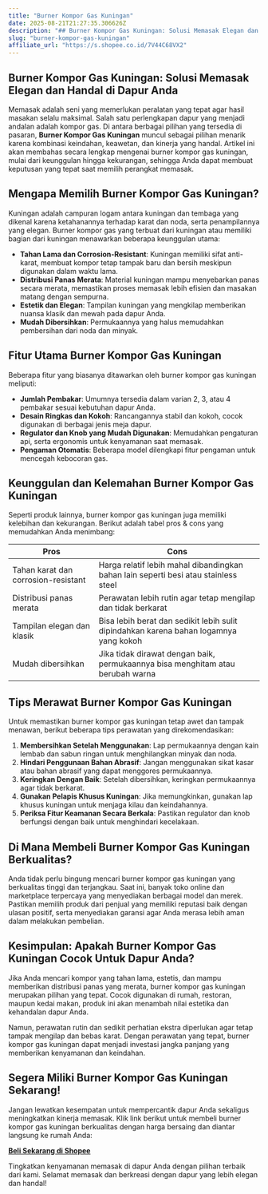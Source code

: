 ```yaml
---
title: "Burner Kompor Gas Kuningan"
date: 2025-08-21T21:27:35.306626Z
description: "## Burner Kompor Gas Kuningan: Solusi Memasak Elegan dan Handal di Dapur Anda..."
slug: "burner-kompor-gas-kuningan"
affiliate_url: "https://s.shopee.co.id/7V44C68VX2"
---
```

## Burner Kompor Gas Kuningan: Solusi Memasak Elegan dan Handal di Dapur Anda

Memasak adalah seni yang memerlukan peralatan yang tepat agar hasil masakan selalu maksimal. Salah satu perlengkapan dapur yang menjadi andalan adalah kompor gas. Di antara berbagai pilihan yang tersedia di pasaran, **Burner Kompor Gas Kuningan** muncul sebagai pilihan menarik karena kombinasi keindahan, keawetan, dan kinerja yang handal. Artikel ini akan membahas secara lengkap mengenai burner kompor gas kuningan, mulai dari keunggulan hingga kekurangan, sehingga Anda dapat membuat keputusan yang tepat saat memilih perangkat memasak.

## Mengapa Memilih Burner Kompor Gas Kuningan?

Kuningan adalah campuran logam antara kuningan dan tembaga yang dikenal karena ketahanannya terhadap karat dan noda, serta penampilannya yang elegan. Burner kompor gas yang terbuat dari kuningan atau memiliki bagian dari kuningan menawarkan beberapa keunggulan utama:

- **Tahan Lama dan Corrosion-Resistant**: Kuningan memiliki sifat anti-karat, membuat kompor tetap tampak baru dan bersih meskipun digunakan dalam waktu lama.
- **Distribusi Panas Merata**: Material kuningan mampu menyebarkan panas secara merata, memastikan proses memasak lebih efisien dan masakan matang dengan sempurna.
- **Estetik dan Elegan**: Tampilan kuningan yang mengkilap memberikan nuansa klasik dan mewah pada dapur Anda.
- **Mudah Dibersihkan**: Permukaannya yang halus memudahkan pembersihan dari noda dan minyak.

## Fitur Utama Burner Kompor Gas Kuningan

Beberapa fitur yang biasanya ditawarkan oleh burner kompor gas kuningan meliputi:

- **Jumlah Pembakar**: Umumnya tersedia dalam varian 2, 3, atau 4 pembakar sesuai kebutuhan dapur Anda.
- **Desain Ringkas dan Kokoh**: Rancangannya stabil dan kokoh, cocok digunakan di berbagai jenis meja dapur.
- **Regulator dan Knob yang Mudah Digunakan**: Memudahkan pengaturan api, serta ergonomis untuk kenyamanan saat memasak.
- **Pengaman Otomatis**: Beberapa model dilengkapi fitur pengaman untuk mencegah kebocoran gas.

## Keunggulan dan Kelemahan Burner Kompor Gas Kuningan

Seperti produk lainnya, burner kompor gas kuningan juga memiliki kelebihan dan kekurangan. Berikut adalah tabel pros & cons yang memudahkan Anda menimbang:

| **Pros** | **Cons** |
|------------------------|-----------------------------|
| Tahan karat dan corrosion-resistant | Harga relatif lebih mahal dibandingkan bahan lain seperti besi atau stainless steel |
| Distribusi panas merata | Perawatan lebih rutin agar tetap mengilap dan tidak berkarat |
| Tampilan elegan dan klasik | Bisa lebih berat dan sedikit lebih sulit dipindahkan karena bahan logamnya yang kokoh |
| Mudah dibersihkan | Jika tidak dirawat dengan baik, permukaannya bisa menghitam atau berubah warna |

## Tips Merawat Burner Kompor Gas Kuningan

Untuk memastikan burner kompor gas kuningan tetap awet dan tampak menawan, berikut beberapa tips perawatan yang direkomendasikan:

1. **Membersihkan Setelah Menggunakan**: Lap permukaannya dengan kain lembab dan sabun ringan untuk menghilangkan minyak dan noda.
2. **Hindari Penggunaan Bahan Abrasif**: Jangan menggunakan sikat kasar atau bahan abrasif yang dapat menggores permukaannya.
3. **Keringkan Dengan Baik**: Setelah dibersihkan, keringkan permukaannya agar tidak berkarat.
4. **Gunakan Pelapis Khusus Kuningan**: Jika memungkinkan, gunakan lap khusus kuningan untuk menjaga kilau dan keindahannya.
5. **Periksa Fitur Keamanan Secara Berkala**: Pastikan regulator dan knob berfungsi dengan baik untuk menghindari kecelakaan.

## Di Mana Membeli Burner Kompor Gas Kuningan Berkualitas?

Anda tidak perlu bingung mencari burner kompor gas kuningan yang berkualitas tinggi dan terjangkau. Saat ini, banyak toko online dan marketplace terpercaya yang menyediakan berbagai model dan merek. Pastikan memilih produk dari penjual yang memiliki reputasi baik dengan ulasan positif, serta menyediakan garansi agar Anda merasa lebih aman dalam melakukan pembelian.

## Kesimpulan: Apakah Burner Kompor Gas Kuningan Cocok Untuk Dapur Anda?

Jika Anda mencari kompor yang tahan lama, estetis, dan mampu memberikan distribusi panas yang merata, burner kompor gas kuningan merupakan pilihan yang tepat. Cocok digunakan di rumah, restoran, maupun kedai makan, produk ini akan menambah nilai estetika dan kehandalan dapur Anda.

Namun, perawatan rutin dan sedikit perhatian ekstra diperlukan agar tetap tampak mengilap dan bebas karat. Dengan perawatan yang tepat, burner kompor gas kuningan dapat menjadi investasi jangka panjang yang memberikan kenyamanan dan keindahan.

## Segera Miliki Burner Kompor Gas Kuningan Sekarang!

Jangan lewatkan kesempatan untuk mempercantik dapur Anda sekaligus meningkatkan kinerja memasak. Klik link berikut untuk membeli burner kompor gas kuningan berkualitas dengan harga bersaing dan diantar langsung ke rumah Anda:

[**Beli Sekarang di Shopee**](https://s.shopee.co.id/7V44C68VX2)

Tingkatkan kenyamanan memasak di dapur Anda dengan pilihan terbaik dari kami. Selamat memasak dan berkreasi dengan dapur yang lebih elegan dan handal!